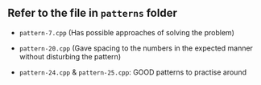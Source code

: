 ## Refer to the file in `patterns` folder
- `pattern-7.cpp` (Has possible approaches of solving the problem)
- `pattern-20.cpp` (Gave spacing to the numbers in the expected manner without disturbing the pattern)

- `pattern-24.cpp` & `pattern-25.cpp`: GOOD patterns to practise around